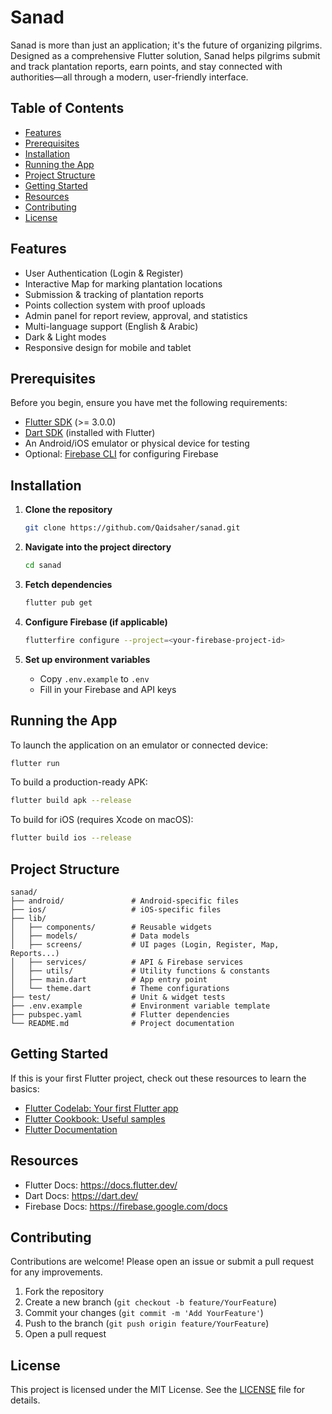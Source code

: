 # Sanad

Sanad is more than just an application; it's the future of organizing pilgrims. Designed as a comprehensive Flutter solution, Sanad helps pilgrims submit and track plantation reports, earn points, and stay connected with authorities—all through a modern, user-friendly interface.

## Table of Contents

- [Features](#features)
- [Prerequisites](#prerequisites)
- [Installation](#installation)
- [Running the App](#running-the-app)
- [Project Structure](#project-structure)
- [Getting Started](#getting-started)
- [Resources](#resources)
- [Contributing](#contributing)
- [License](#license)

## Features

- User Authentication (Login & Register)
- Interactive Map for marking plantation locations
- Submission & tracking of plantation reports
- Points collection system with proof uploads
- Admin panel for report review, approval, and statistics
- Multi-language support (English & Arabic)
- Dark & Light modes
- Responsive design for mobile and tablet

## Prerequisites

Before you begin, ensure you have met the following requirements:

- [Flutter SDK](https://docs.flutter.dev/get-started/install) (>= 3.0.0)
- [Dart SDK](https://dart.dev/get-dart) (installed with Flutter)
- An Android/iOS emulator or physical device for testing
- Optional: [Firebase CLI](https://firebase.google.com/docs/cli) for configuring Firebase

## Installation

1. **Clone the repository**

   ```bash
   git clone https://github.com/Qaidsaher/sanad.git
   ```

2. **Navigate into the project directory**

   ```bash
   cd sanad
   ```

3. **Fetch dependencies**

   ```bash
   flutter pub get
   ```

4. **Configure Firebase (if applicable)**

   ```bash
   flutterfire configure --project=<your-firebase-project-id>
   ```

5. **Set up environment variables**

    - Copy `.env.example` to `.env`
    - Fill in your Firebase and API keys

## Running the App

To launch the application on an emulator or connected device:

```bash
flutter run
```

To build a production-ready APK:

```bash
flutter build apk --release
```

To build for iOS (requires Xcode on macOS):

```bash
flutter build ios --release
```

## Project Structure

```
sanad/
├── android/               # Android-specific files
├── ios/                   # iOS-specific files
├── lib/
│   ├── components/        # Reusable widgets
│   ├── models/            # Data models
│   ├── screens/           # UI pages (Login, Register, Map, Reports...)
│   ├── services/          # API & Firebase services
│   ├── utils/             # Utility functions & constants
│   ├── main.dart          # App entry point
│   └── theme.dart         # Theme configurations
├── test/                  # Unit & widget tests
├── .env.example           # Environment variable template
├── pubspec.yaml           # Flutter dependencies
└── README.md              # Project documentation
```

## Getting Started

If this is your first Flutter project, check out these resources to learn the basics:

- [Flutter Codelab: Your first Flutter app](https://docs.flutter.dev/get-started/codelab)
- [Flutter Cookbook: Useful samples](https://docs.flutter.dev/cookbook)
- [Flutter Documentation](https://docs.flutter.dev/)

## Resources

- Flutter Docs: https://docs.flutter.dev/
- Dart Docs: https://dart.dev/
- Firebase Docs: https://firebase.google.com/docs

## Contributing

Contributions are welcome! Please open an issue or submit a pull request for any improvements.

1. Fork the repository
2. Create a new branch (`git checkout -b feature/YourFeature`)
3. Commit your changes (`git commit -m 'Add YourFeature'`)
4. Push to the branch (`git push origin feature/YourFeature`)
5. Open a pull request

## License

This project is licensed under the MIT License. See the [LICENSE](LICENSE) file for details.

